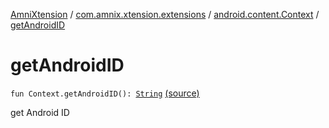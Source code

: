 [AmniXtension](../../index.md) / [com.amnix.xtension.extensions](../index.md) / [android.content.Context](index.md) / [getAndroidID](./get-android-i-d.md)

# getAndroidID

`fun Context.getAndroidID(): `[`String`](https://kotlinlang.org/api/latest/jvm/stdlib/kotlin/-string/index.html) [(source)](https://github.com/AmniX/AmniXTension/tree/master/AmniXtension/src/main/java/com/amnix/xtension/extensions/ContextExtension.kt#L470)

get Android ID

